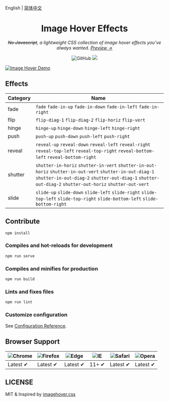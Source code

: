 English | [简体中文](./README_cn-zh.md)

<h1 align="center">Image Hover Effects</h1>

<p align="center">
  <em><del>No Javascript</del>, a lightweight CSS collection of image hover effects you've always wanted.
  <a href="http://turkyden.github.io/image-hover/">Preview &rarr;</a>
  </em>
</p>

<p align="center">
  <img alt="GitHub" src="https://img.shields.io/github/license/Turkyden/image-hover">
  <a target="_blank" href="https://github.com/Turkyden/image-hover/actions"><img src="https://github.com/Turkyden/image-hover/workflows/build-and-deploy/badge.svg" ></a>
</p>

[![Image Hover Demo](https://cdn.jsdelivr.net/gh/turkyden/image-hover/README.gif)](http://turkyden.github.io/image-hover/)

## Effects

| Category | Name |
| ----- | ----- |
| fade | `fade` `fade-in-up` `fade-in-down` `fade-in-left` `fade-in-right` |
| flip | `flip-diag-1` `flip-diag-2` `flip-horiz` `flip-vert` |
| hinge | `hinge-up` `hinge-down` `hinge-left` `hinge-right` |
| push | `push-up` `push-down` `push-left` `push-right` |
| reveal | `reveal-up` `reveal-down` `reveal-left` `reveal-right` `reveal-top-left` `reveal-top-right` `reveal-bottom-left` `reveal-bottom-right` |
| shutter | `shutter-in-horiz` `shutter-in-vert` `shutter-in-out-horiz` `shutter-in-out-vert` `shutter-in-out-diag-1` `shutter-in-out-diag-2` `shutter-out-diag-1` `shutter-out-diag-2` `shutter-out-horiz` `shutter-out-vert` |
| slide | `slide-up` `slide-down` `slide-left` `slide-right` `slide-top-left` `slide-top-right` `slide-bottom-left` `slide-bottom-right` |

## Contribute

``` npm
npm install
```

### Compiles and hot-reloads for development

``` npm
npm run serve
```

### Compiles and minifies for production

``` npm
npm run build
```

### Lints and fixes files

``` npm
npm run lint
```

### Customize configuration

See [Configuration Reference](https://cli.vuejs.org/config/).

## Browser Support

![Chrome](https://raw.github.com/alrra/browser-logos/master/src/chrome/chrome_48x48.png) | ![Firefox](https://raw.github.com/alrra/browser-logos/master/src/firefox/firefox_48x48.png) | ![Edge](https://raw.github.com/alrra/browser-logos/master/src/edge/edge_48x48.png) | ![IE](https://raw.github.com/alrra/browser-logos/master/src/archive/internet-explorer_9-11/internet-explorer_9-11_48x48.png) | ![Safari](https://raw.github.com/alrra/browser-logos/master/src/safari/safari_48x48.png) | ![Opera](https://raw.github.com/alrra/browser-logos/master/src/opera/opera_48x48.png)
--- | --- | --- | --- | --- | --- |
Latest ✔ | Latest ✔ | Latest ✔ | 11+ ✔ | Latest ✔ | Latest ✔ |

## LICENSE

MIT & Inspired by [imagehover.css](https://github.com/ciar4n/imagehover.css)
